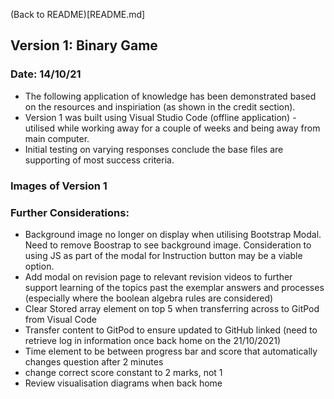(Back to README)[README.md]

## Version 1: Binary Game
### Date: 14/10/21
* The following application of knowledge has been demonstrated based on the resources and inspiriation (as shown in the credit section).
* Version 1 was built using Visual Studio Code (offline application) - utilised while working away for a couple of weeks and being away from main computer.  
* Initial testing on varying responses conclude the base files are supporting of most success criteria.

### Images of Version 1


### Further Considerations:
* Background image no longer on display when utilising Bootstrap Modal.  Need to remove Boostrap to see background image.  Consideration to using JS as part of the modal for Instruction button may be a viable option.
* Add modal on revision page to relevant revision videos to further support learning of the topics past the exemplar answers and processes (especially where the boolean algebra rules are considered)
* Clear Stored array element on top 5 when transferring across to GitPod from Visual Code
* Transfer content to GitPod to ensure updated to GitHub linked (need to retrieve log in information once back home on the 21/10/2021)
* Time element to be between progress bar and score that automatically changes question after 2 minutes
* change correct score constant to 2 marks, not 1
* Review visualisation diagrams when back home
